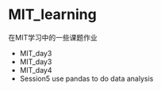 # MIT_learning
  在MIT学习中的一些课题作业
- MIT_day3
- MIT_day3
- MIT_day4
- Session5  use pandas to do data analysis 